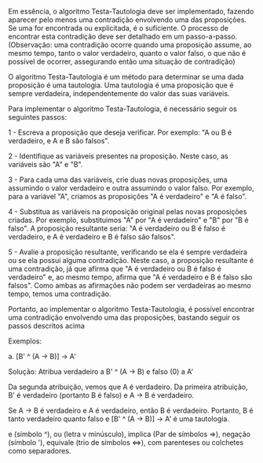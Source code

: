 Em essência, o algoritmo Testa-Tautologia deve ser implementado, fazendo aparecer pelo menos uma contradição envolvendo uma das proposições. Se uma for encontrada ou explicitada, é o suficiente. O processo de encontrar esta contradição deve ser detalhado em um passo-a-passo. (Observação: uma contradição ocorre quando uma proposição assume, ao mesmo tempo, tanto o valor verdadeiro, quanto o valor falso, o que não é possível de ocorrer, assegurando então uma situação de contradição)



O algoritmo Testa-Tautologia é um método para determinar se uma dada proposição é uma tautologia. Uma tautologia é uma proposição que é sempre verdadeira, independentemente do valor das suas variáveis.

Para implementar o algoritmo Testa-Tautologia, é necessário seguir os seguintes passos:

1 - Escreva a proposição que deseja verificar. Por exemplo: "A ou B é verdadeiro, e A e B são falsos".

2 - Identifique as variáveis presentes na proposição. Neste caso, as variáveis são "A" e "B".

3 - Para cada uma das variáveis, crie duas novas proposições, uma assumindo o valor verdadeiro e outra assumindo o valor falso. Por exemplo, para a variável "A", criamos as proposições "A é verdadeiro" e "A é falso".

4 - Substitua as variáveis na proposição original pelas novas proposições criadas. Por exemplo, substituimos "A" por "A é verdadeiro" e "B" por "B é falso". A proposição resultante seria: "A é verdadeiro ou B é falso é verdadeiro, e A é verdadeiro e B é falso são falsos".

5 - Avalie a proposição resultante, verificando se ela é sempre verdadeira ou se ela possui alguma contradição. Neste caso, a proposição resultante é uma contradição, já que afirma que "A é verdadeiro ou B é falso é verdadeiro" e, ao mesmo tempo, afirma que "A é verdadeiro e B é falso são falsos". Como ambas as afirmações não podem ser verdadeiras ao mesmo tempo, temos uma contradição.

Portanto, ao implementar o algoritmo Testa-Tautologia, é possível encontrar uma contradição envolvendo uma das proposições, bastando seguir os passos descritos acima

Exemplos:

a. [B' ^ (A -> B)] -> A'

Solução:
Atribua verdadeiro a B' ^ (A -> B)
e falso (0) a A'

Da segunda atribuição, vemos que A é verdadeiro. 
Da primeira atribuição, B' é verdadeiro (portanto B é falso) e A -> B é verdadeiro.

Se A -> B é verdadeiro e A é verdadeiro, então B é verdadeiro. 
Portanto, B é tanto verdadeiro quanto falso e [B' ^ (A -> B)] -> A' é uma tautologia.

<!-- Símbolos Gerais  -->

e (símbolo ^), ou (letra v minúsculo), implica (Par de símbolos =>), negação (símbolo '), equivale (trio de símbolos <=>), com parenteses ou colchetes como separadores.